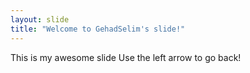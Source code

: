 ```yaml
---
layout: slide
title: "Welcome to GehadSelim's slide!"
---
```

This is my awesome slide
Use the left arrow to go back!